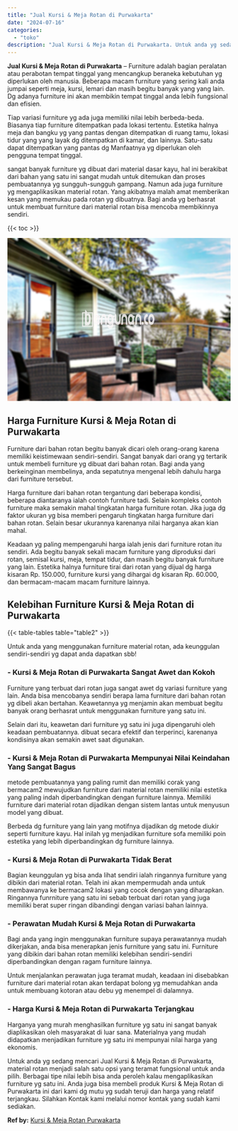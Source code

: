 ```yaml
---
title: "Jual Kursi & Meja Rotan di Purwakarta"
date: "2024-07-16"
categories: 
  - "toko"
description: "Jual Kursi & Meja Rotan di Purwakarta. Untuk anda yg sedang mencari Jual Kursi & Meja Rotan di Purwakarta, material rotan menjadi salah satu opsi yang terama..."
---
```


**Jual Kursi & Meja Rotan di Purwakarta** – Furniture adalah bagian peralatan atau perabotan tempat tinggal yang mencangkup beraneka kebutuhan yg diperlukan oleh manusia. Beberapa macam furniture yang sering kali anda jumpai seperti meja, kursi, lemari dan masih begitu banyak yang yang lain. Dg adanya furniture ini akan membikin tempat tinggal anda lebih fungsional dan efisien.

Tiap variasi furniture yg ada juga memiliki nilai lebih berbeda-beda. Biasanya tiap furniture ditempatkan pada lokasi tertentu. Estetika halnya meja dan bangku yg yang pantas dengan ditempatkan di ruang tamu, lokasi tidur yang yang layak dg ditempatkan di kamar, dan lainnya. Satu-satu dapat ditempatkan yang pantas dg Manfaatnya yg diperlukan oleh pengguna tempat tinggal.

sangat banyak furniture yg dibuat dari material dasar kayu, hal ini berakibat dari bahan yang satu ini sangat mudah untuk ditemukan dan proses pembuatannya yg sungguh-sungguh gampang. Namun ada juga furniture yg mengaplikasikan material rotan. Yang akibatnya malah amat memberikan kesan yang memukau pada rotan yg dibuatnya. Bagi anda yg berhasrat untuk membuat furniture dari material rotan bisa mencoba membikinnya sendiri.

{{< toc >}}

![Jual Kursi & Meja Rotan di Purwakarta](/images/kursi-meja-rotan-murah35.png)

## Harga Furniture Kursi & Meja Rotan di Purwakarta

Furniture dari bahan rotan begitu banyak dicari oleh orang-orang karena memiliki keistimewaan sendiri-sendiri. Sangat banyak dari orang yg tertarik untuk membeli furniture yg dibuat dari bahan rotan. Bagi anda yang berkeinginan membelinya, anda sepatutnya mengenal lebih dahulu harga dari furniture tersebut.

Harga furniture dari bahan rotan tergantung dari beberapa kondisi, beberapa diantaranya ialah contoh furniture tadi. Selain kompleks contoh furniture maka semakin mahal tingkatan harga furniture rotan. Jika juga dg faktor ukuran yg bisa memberi pengaruh tingkatan harga furniture dari bahan rotan. Selain besar ukurannya karenanya nilai harganya akan kian mahal.

Keadaan yg paling mempengaruhi harga ialah jenis dari furniture rotan itu sendiri. Ada begitu banyak sekali macam furniture yang diproduksi dari rotan, semisal kursi, meja, tempat tidur, dan masih begitu banyak furniture yang lain. Estetika halnya furniture tirai dari rotan yang dijual dg harga kisaran Rp. 150.000, furniture kursi yang dihargai dg kisaran Rp. 60.000, dan bermacam-macam macam furniture lainnya.

## Kelebihan Furniture Kursi & Meja Rotan di Purwakarta

{{< table-tables table="table2" >}}

Untuk anda yang menggunakan furniture material rotan, ada keunggulan sendiri-sendiri yg dapat anda dapatkan sbb!

### \- Kursi & Meja Rotan di Purwakarta Sangat Awet dan Kokoh

Furniture yang terbuat dari rotan juga sangat awet dg variasi furniture yang lain. Anda bisa mencobanya sendiri berapa lama furniture dari bahan rotan yg dibeli akan bertahan. Keawetannya yg menjamin akan membuat begitu banyak orang berhasrat untuk menggunakan furniture yang satu ini.

Selain dari itu, keawetan dari furniture yg satu ini juga dipengaruhi oleh keadaan pembuatannya. dibuat secara efektif dan terperinci, karenanya kondisinya akan semakin awet saat digunakan.

### \- Kursi & Meja Rotan di Purwakarta Mempunyai Nilai Keindahan Yang Sangat Bagus

metode pembuatannya yang paling rumit dan memiliki corak yang bermacam2 mewujudkan furniture dari material rotan memiliki nilai estetika yang paling indah diperbandingkan dengan furniture lainnya. Memiliki furniture dari material rotan dijadikan dengan sistem lantas untuk menyusun model yang dibuat.

Berbeda dg furniture yang lain yang motifnya dijadikan dg metode diukir seperti furniture kayu. Hal inilah yg menjadikan furniture sofa memiliki poin estetika yang lebih diperbandingkan dg furniture lainnya.

### \- Kursi & Meja Rotan di Purwakarta Tidak Berat

Bagian keunggulan yg bisa anda lihat sendiri ialah ringannya furniture yang dibikin dari material rotan. Telah ini akan mempermudah anda untuk membawanya ke bermacam2 lokasi yang cocok dengan yang diharapkan. Ringannya funrniture yang satu ini sebab terbuat dari rotan yang juga memiliki berat super ringan dibandingi dengan variasi bahan lainnya.

### \- Perawatan Mudah Kursi & Meja Rotan di Purwakarta

Bagi anda yang ingin menggunakan furniture supaya perawatannya mudah dikerjakan, anda bisa menerapkan jenis furniture yang satu ini. Furniture yang dibikin dari bahan rotan memiliki kelebihan sendiri-sendiri diperbandingkan dengan ragam furniture lainnya.

Untuk menjalankan perawatan juga teramat mudah, keadaan ini disebabkan furniture dari material rotan akan terdapat bolong yg memudahkan anda untuk membuang kotoran atau debu yg menempel di dalamnya.

### \- Harga Kursi & Meja Rotan di Purwakarta Terjangkau

Harganya yang murah menghasilkan furniture yg satu ini sangat banyak diaplikasikan oleh masyarakat di luar sana. Materialnya yang mudah didapatkan menjadikan furniture yg satu ini mempunyai nilai harga yang ekonomis.

Untuk anda yg sedang mencari Jual Kursi & Meja Rotan di Purwakarta, material rotan menjadi salah satu opsi yang teramat fungsional untuk anda pilih. Berbagai tipe nilai lebih bisa anda peroleh kalau mengaplikasikan furniture yg satu ini. Anda juga bisa membeli produk Kursi & Meja Rotan di Purwakarta ini dari kami dg mutu yg sudah teruji dan harga yang relatif terjangkau. Silahkan Kontak kami melalui nomor kontak yang sudah kami sediakan.

**Ref by:** [Kursi & Meja Rotan Purwakarta](https://id.wikipedia.org/wiki/Kursi)

